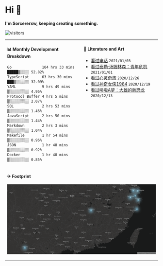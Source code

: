 # Hi 👋

**I'm Sorcererxw, keeping creating something.**

![visitors](https://visitor-badge.glitch.me/badge?page_id=sorcererxw.sorcererx)

<table width="800px">
<tr>
<td valign="top" width="50%">

#### 📊 Monthly Development Breakdown

<!--START_SECTION:waka-->
```text
Go              104 hrs 33 mins █████▒░░░░ 52.82%
TypeScript      63 hrs 30 mins  ███▒░░░░░░ 32.09%
YAML            9 hrs 49 mins   ▒░░░░░░░░░ 4.96%
Protocol Buffer 4 hrs 5 mins    ▒░░░░░░░░░ 2.07%
SQL             2 hrs 53 mins   ▒░░░░░░░░░ 1.46%
JavaScript      2 hrs 50 mins   ▒░░░░░░░░░ 1.44%
Markdown        2 hrs 3 mins    ▒░░░░░░░░░ 1.04%
Makefile        1 hr 54 mins    ▒░░░░░░░░░ 0.96%
JSON            1 hr 48 mins    ▒░░░░░░░░░ 0.92%
Docker          1 hr 40 mins    ▒░░░░░░░░░ 0.85%
```
<!--END_SECTION:waka-->

<td valign="top" width="50%">

#### 💃 Literature and Art

<!--START_SECTION:douban-->
* [看过电话](http://movie.douban.com/subject/30346025/) <code>2021/01/03</code>
* [看过泰勒·汤姆林森：青年危机](http://movie.douban.com/subject/34979178/) <code>2021/01/01</code>
* [看过心灵奇旅](http://movie.douban.com/subject/24733428/) <code>2020/12/26</code>
* [看过神奇女侠1984](http://movie.douban.com/subject/27073752/) <code>2020/12/19</code>
* [看过哆啦A梦：大雄的新恐龙](http://movie.douban.com/subject/34454004/) <code>2020/12/13</code>

<!--END_SECTION:douban-->

</td>
</tr>
<tr>
<td colspan="2">

#### ✈ Footprint

![footprint](./footprint.png)

</td>
</tr>
</table>


